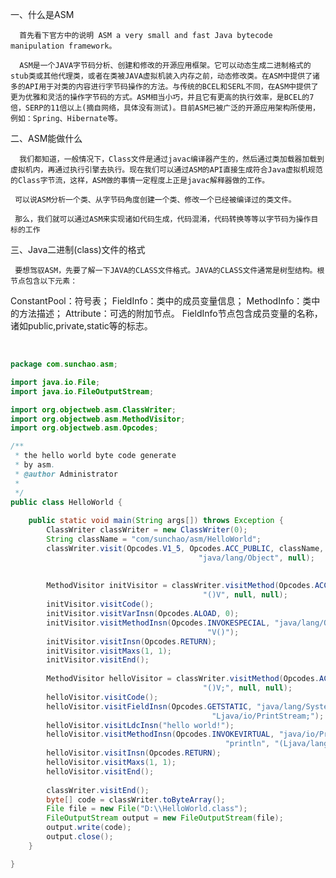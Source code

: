 一、什么是ASM

      首先看下官方中的说明 ASM a very small and fast Java bytecode manipulation framework。
    
      ASM是一个JAVA字节码分析、创建和修改的开源应用框架。它可以动态生成二进制格式的stub类或其他代理类，或者在类被JAVA虚拟机装入内存之前，动态修改类。在ASM中提供了诸多的API用于对类的内容进行字节码操作的方法。与传统的BCEL和SERL不同，在ASM中提供了更为优雅和灵活的操作字节码的方式。ASM相当小巧，并且它有更高的执行效率，是BCEL的7倍，SERP的11倍以上(摘自网络，具体没有测试)。目前ASM已被广泛的开源应用架构所使用，例如：Spring、Hibernate等。

二、ASM能做什么

      我们都知道，一般情况下，Class文件是通过javac编译器产生的，然后通过类加载器加载到虚拟机内，再通过执行引擎去执行。现在我们可以通过ASM的API直接生成符合Java虚拟机规范的Class字节流，这样，ASM做的事情一定程度上正是javac解释器做的工作。
    
     可以说ASM分析一个类、从字节码角度创建一个类、修改一个已经被编译过的类文件。
    
     那么，我们就可以通过ASM来实现诸如代码生成，代码混淆，代码转换等等以字节码为操作目标的工作

三、Java二进制(class)文件的格式

     要想驾驭ASM，先要了解一下JAVA的CLASS文件格式。JAVA的CLASS文件通常是树型结构。根节点包含以下元素：

ConstantPool：符号表；
FieldInfo：类中的成员变量信息；
MethodInfo：类中的方法描述；
Attribute：可选的附加节点。
      FieldInfo节点包含成员变量的名称，诸如public,private,static等的标志。


​             
```java
package com.sunchao.asm;

import java.io.File;
import java.io.FileOutputStream;

import org.objectweb.asm.ClassWriter;
import org.objectweb.asm.MethodVisitor;
import org.objectweb.asm.Opcodes;

/**
 * the hello world byte code generate 
 * by asm.
 * @author Administrator
 *
 */
public class HelloWorld {
    
    public static void main(String args[]) throws Exception {
        ClassWriter classWriter = new ClassWriter(0);
        String className = "com/sunchao/asm/HelloWorld";
        classWriter.visit(Opcodes.V1_5, Opcodes.ACC_PUBLIC, className, null, 
                                          "java/lang/Object", null);
        
        
        MethodVisitor initVisitor = classWriter.visitMethod(Opcodes.ACC_PUBLIC, "<init>",
                                           "()V", null, null);
        initVisitor.visitCode();
        initVisitor.visitVarInsn(Opcodes.ALOAD, 0);
        initVisitor.visitMethodInsn(Opcodes.INVOKESPECIAL, "java/lang/Object", "<init>", 
                                            "V()");
        initVisitor.visitInsn(Opcodes.RETURN);
        initVisitor.visitMaxs(1, 1);
        initVisitor.visitEnd();
        
        MethodVisitor helloVisitor = classWriter.visitMethod(Opcodes.ACC_PUBLIC, "sayHello", 
                                           "()V;", null, null);
        helloVisitor.visitCode();
        helloVisitor.visitFieldInsn(Opcodes.GETSTATIC, "java/lang/System", "out", 
                                             "Ljava/io/PrintStream;");
        helloVisitor.visitLdcInsn("hello world!");
        helloVisitor.visitMethodInsn(Opcodes.INVOKEVIRTUAL, "java/io/PrintStream", 
                                                "println", "(Ljava/lang/String;)V");
        helloVisitor.visitInsn(Opcodes.RETURN);
        helloVisitor.visitMaxs(1, 1);
        helloVisitor.visitEnd();
        
        classWriter.visitEnd();
        byte[] code = classWriter.toByteArray();
        File file = new File("D:\\HelloWorld.class");
        FileOutputStream output = new FileOutputStream(file);
        output.write(code);
        output.close();
    }

}
```


​      
​      
​      
​      